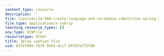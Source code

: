 ```yaml
---
content_type: resource
description: ''
file: /courses/24-908-creole-language-and-caribbean-identities-spring-2017/02fe700ef6795b3eaccf547d7e773fd0_vHflY7UBg70.srt
file_type: application/x-subrip
learning_resource_types: []
ocw_type: OCWFile
resourcetype: Other
title: 3play caption file
uid: 02fe700e-f679-5b3e-accf-547d7e773fd0
---
```

